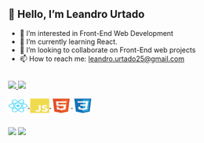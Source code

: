 ## 👋 Hello, I’m Leandro Urtado
- 👀 I’m interested in Front-End Web Development
- 🌱 I’m currently learning React.
- 💞️ I’m looking to collaborate on Front-End web projects
- 📫 How to reach me: leandro.urtado25@gmail.com
<br>

<div align="left">
  <a href="https://github.com/urtadolg">
  <img width="50%" src="https://github-readme-stats.vercel.app/api?username=urtadolg&show_icons=true&theme=github_dark&include_all_commits=true&count_private=true"/>
  <img width="49%" src="https://github-readme-stats.vercel.app/api/top-langs/?username=urtadolg&layout=compact&langs_count=7&theme=github_dark"/>
</div>

<div style="display: inline_block" align="left"><br>
  <img align="center" alt="urtadolg-React" height="30" width="40" src="https://raw.githubusercontent.com/devicons/devicon/master/icons/react/react-original.svg">
  <img align="center" alt="urtadolg-Js" height="30" width="40" src="https://raw.githubusercontent.com/devicons/devicon/master/icons/javascript/javascript-plain.svg">
  <img align="center" alt="urtadolg-HTML" height="30" width="40" src="https://raw.githubusercontent.com/devicons/devicon/master/icons/html5/html5-original.svg">
  <img align="center" alt="urtadolg-CSS" height="30" width="40" src="https://raw.githubusercontent.com/devicons/devicon/master/icons/css3/css3-original.svg">
</div>
  
  ##
 
<div> 
  <a href = "mailto:leandro.urtado25@gmail.com"><img src="https://img.shields.io/badge/-Gmail-%23333?style=for-the-badge&logo=gmail&logoColor=white" target="_blank"></a>
  <a href="https://www.linkedin.com/in/leandro-urtado/" target="_blank"><img src="https://img.shields.io/badge/-LinkedIn-%230077B5?style=for-the-badge&logo=linkedin&logoColor=white" target="_blank"></a>  
  
  
</div>
  
